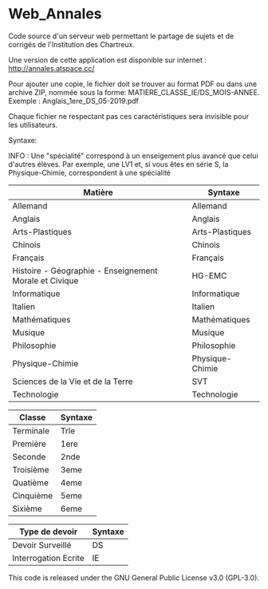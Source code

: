# Web_Annales
Code source d'un serveur web permettant le partage de sujets et de corrigés de l'Institution des Chartreux.

Une version de cette application est disponible sur internet : http://annales.atspace.cc/

Pour ajouter une copie, le fichier doit se trouver au format PDF ou dans une archive ZIP, nommée sous la forme:
MATIERE_CLASSE_IE/DS_MOIS-ANNEE. Exemple : Anglais_1ere_DS_05-2019.pdf

Chaque fichier ne respectant pas ces caractéristiques sera invisible pour les utilisateurs. 


Syntaxe:

INFO : Une "spécialité" correspond à un enseigement plus avancé que celui d'autres élèves.
       Par exemple, une LV1 et,  si vous êtes en série S, la Physique-Chimie, correspondent à une spécialité

| Matière        | Syntaxe      |
| --------|-------|
|Allemand|Allemand|
|Anglais|Anglais|
|Arts-Plastiques|Arts-Plastiques|
|Chinois|Chinois|
|Français|Français|
|Histoire - Géographie - Enseignement Morale et Civique|HG-EMC|
|Informatique|Informatique|
|Italien|Italien|
|Mathématiques|Mathématiques|
|Musique|Musique|
|Philosophie|Philosophie|
|Physique-Chimie|Physique-Chimie|
|Sciences de la Vie et de la Terre|SVT|
|Technologie|Technologie|


| Classe        | Syntaxe      |
| --------|-------|
|Terminale|Trle|
|Première|1ere|
|Seconde|2nde|
|Troisième|3eme|
|Quatième|4eme|
|Cinquième|5eme|
|Sixième|6eme|

| Type de devoir|Syntaxe|
| --------|-------|
|Devoir Surveillé|DS|
|Interrogation Ecrite|IE|



This code is released under the GNU General Public License v3.0 (GPL-3.0).
